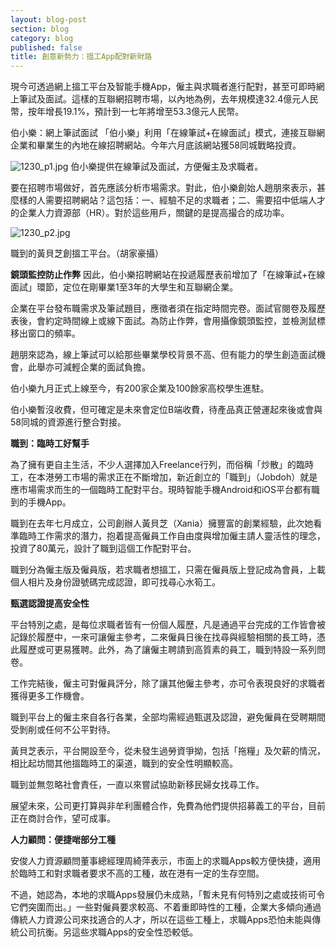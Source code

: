 ```yaml
---
layout: blog-post
section: blog
category: blog
published: false
title: 創意新勢力：搵工App配對新財路
---
```

現今可透過網上搵工平台及智能手機App，僱主與求職者進行配對，甚至可即時網上筆試及面試。這樣的互聯網招聘市場，以內地為例，去年規模達32.4億元人民幣，按年增長19.1%，預計到一七年將增至53.3億元人民幣。

伯小樂：網上筆試面試
「伯小樂」利用「在線筆試+在線面試」模式，連接互聯網企業和畢業生的內地在線招聘網站。今年六月底該網站獲58同城戰略投資。

![1230_p1.jpg]({{site.baseurl}}/media/1230_p1.jpg)
伯小樂提供在線筆試及面試，方便僱主及求職者。

要在招聘市場做好，首先應該分析市場需求。對此，伯小樂創始人趙朋來表示，甚麼樣的人需要招聘網站？這包括：一、經驗不足的求職者；二、需要招中低端人才的企業人力資源部（HR）。對於這些用戶，關鍵的是提高撮合的成功率。

![1230_p2.jpg]({{site.baseurl}}/media/1230_p2.jpg)

職到的黃貝芝創搵工平台。（胡家豪攝）

**鏡頭監控防止作弊**
因此，伯小樂招聘網站在投遞履歷表前增加了「在線筆試+在線面試」環節，定位在剛畢業1至3年的大學生和互聯網企業。

企業在平台發布職需求及筆試題目，應徵者須在指定時間完卷。面試官閱卷及履歷表後，會約定時間線上或線下面試。為防止作弊，會用攝像鏡頭監控，並檢測鼠標移出窗口的頻率。

趙朋來認為，線上筆試可以給那些畢業學校背景不高、但有能力的學生創造面試機會，此舉亦可減輕企業的面試負擔。

伯小樂九月正式上線至今，有200家企業及100餘家高校學生進駐。

伯小樂暫沒收費，但可確定是未來會定位B端收費，待產品真正營運起來後或會與58同城的資源進行整合對接。

**職到：臨時工好幫手**

為了擁有更自主生活，不少人選擇加入Freelance行列，而俗稱「炒散」的臨時工，在本港勞工市場的需求正在不斷增加，新近創立的「職到」（Jobdoh）就是應市場需求而生的一個臨時工配對平台。現時智能手機Android和iOS平台都有職到的手機App。

職到在去年七月成立，公司創辦人黃貝芝（Xania）擁豐富的創業經驗，此次她看準臨時工作需求的潛力，抱着提高僱員工作自由度與增加僱主請人靈活性的理念，投資了80萬元，設計了職到這個工作配對平台。

職到分為僱主版及僱員版，若求職者想搵工，只需在僱員版上登記成為會員，上載個人相片及身份證號碼完成認證，即可找尋心水筍工。

**甄選認證提高安全性**

平台特別之處，是每位求職者皆有一份個人履歷，凡是通過平台完成的工作皆會被記錄於履歷中，一來可讓僱主參考，二來僱員日後在找尋與經驗相關的長工時，憑此履歷或可更易獲聘。此外，為了讓僱主聘請到高質素的員工，職到特設一系列問卷。

工作完結後，僱主可對僱員評分，除了讓其他僱主參考，亦可令表現良好的求職者獲得更多工作機會。

職到平台上的僱主來自各行各業，全部均需經過甄選及認證，避免僱員在受聘期間受剝削或任何不公平對待。

黃貝芝表示，平台開設至今，從未發生過勞資爭拗，包括「拖糧」及欠薪的情況，相比起坊間其他搵臨時工的渠道，職到的安全性明顯較高。

職到並無忽略社會責任，一直以來嘗試協助新移民婦女找尋工作。

展望未來，公司更打算與非牟利團體合作，免費為他們提供招募義工的平台，目前正在商討合作，望可成事。

**人力顧問：便捷啱部分工種**

安俊人力資源顧問董事總經理周綺萍表示，市面上的求職Apps較方便快捷，適用於臨時工和對求職者要求不高的工種，故在港有一定的生存空間。

不過，她認為，本地的求職Apps發展仍未成熟，「暫未見有何特別之處或技術可令它們突圍而出。」一些對僱員要求較高、不着重即時性的工種，企業大多傾向通過傳統人力資源公司來找適合的人才，所以在這些工種上，求職Apps恐怕未能與傳統公司抗衡。另這些求職Apps的安全性恐較低。
